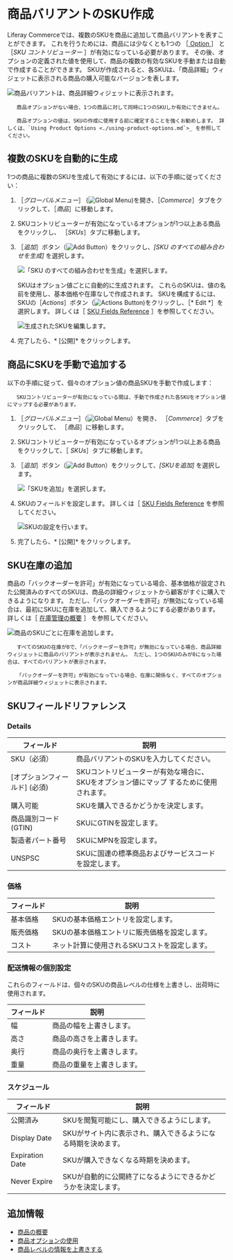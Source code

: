 # 商品バリアントのSKU作成

Liferay Commerceでは、複数のSKUを商品に追加して商品バリアントを表すことができます。 これを行うためには、商品には少なくとも1つの ［[ Option ](../products/using-product-options.md)］ と ［*SKU コントリビューター* ］が有効になっている必要があります。 その後、オプションの定義された値を使用して、商品の複数の有効なSKUを手動または自動で作成することができます。 SKUが作成されると、各SKUは、「商品詳細」ウィジェットに表示される商品の購入可能なバージョンを表します。

![商品バリアントは、商品詳細ウィジェットに表示されます。](./creating-skus-for-product-variants/images/01.png)

```{note}
   商品オプションがない場合、1つの商品に対して同時に1つのSKUしか有効にできません。
```

```{tip}
   商品オプションの値は、SKUの作成に使用する前に確定することを強くお勧めします。 詳しくは、`Using Product Options <./using-product-options.md`>_ を参照してください。
```

## 複数のSKUを自動的に生成

1つの商品に複数のSKUを生成して有効にするには、以下の手順に従ってください：

1. ［*グローバルメニュー*］ (![Global Menu](../../../images/icon-applications-menu.png))を開き、［*Commerce*］タブをクリックして、［*商品*］に移動します。

1. SKUコントリビューターが有効になっているオプションが1つ以上ある商品をクリックし、 ［*SKUs*］タブに移動します。

1. ［*追加*］ボタン（![Add Button](../../../images/icon-add.png)）をクリックし、*[SKU のすべての組み合わせを生成]* を選択します。

   ![「SKU のすべての組み合わせを生成」を選択します。](./creating-skus-for-product-variants/images/02.png)

   SKUはオプション値ごとに自動的に生成されます。 これらのSKUは、値の名前を使用し、基本価格や在庫なしで作成されます。 SKUを構成するには、SKUの［*Actions*］ボタン（![Actions Button](../../../images/icon-actions.png))をクリックし、［* Edit *］を選択します。 詳しくは［ [SKU Fields Reference](#sku-fields-reference) ］を参照してください。

   ![生成されたSKUを編集します。](./creating-skus-for-product-variants/images/03.png)

1. 完了したら、* [公開]* をクリックします。

## 商品にSKUを手動で追加する

以下の手順に従って、個々のオプション値の商品SKUを手動で作成します：

   ```{important}
      SKUコントリビューターが有効になっている間は、手動で作成された各SKUをオプション値にマップする必要があります。
   ```

1. ［*グローバルメニュー*］（![Global Menu](../../../images/icon-applications-menu.png)）を開き、 ［*Commerce*］タブをクリックして、 ［*商品*］に移動します。

1. SKUコントリビューターが有効になっているオプションが1つ以上ある商品をクリックして、［ *SKUs*］タブに移動します。

1. ［*追加*］ボタン（![Add Button](../../../images/icon-add.png)）をクリックして、*[SKUを追加]* を選択します。

   ![「SKUを追加」を選択します。](./creating-skus-for-product-variants/images/04.png)

1. SKUのフィールドを設定します。 詳しくは［ [SKU Fields Reference](#sku-fields-reference) を参照してください。

   ![SKUの設定を行います。](./creating-skus-for-product-variants/images/05.png)

1. 完了したら、* [公開]* をクリックします。

## SKU在庫の追加

商品の「バックオーダーを許可」が有効になっている場合、基本価格が設定された公開済みのすべてのSKUは、商品の詳細ウィジェットから顧客がすぐに購入できるようになります。 ただし、「バックオーダーを許可」が無効になっている場合は、最初にSKUに在庫を追加して、購入できるようにする必要があります。 詳しくは［ [在庫管理の概要](../../managing-inventory/introduction-to-managing-inventory.md) ］ を参照してください。

![商品のSKUごとに在庫を追加します。](./creating-skus-for-product-variants/images/06.png)

```{note}
   すべてのSKUの在庫が0で、「バックオーダーを許可」が無効になっている場合、商品詳細ウィジェットに商品のバリアントが表示されません。 ただし、1つのSKUのみが0になった場合は、すべてのバリアントが表示されます。 

   「バックオーダーを許可」が有効になっている場合、在庫に関係なく、すべてのオプションが商品詳細ウィジェットに表示されます。 
```

## SKUフィールドリファレンス

### Details

| フィールド               | 説明                                              |
| ------------------- | ----------------------------------------------- |
| SKU（必須）             | 商品バリアントのSKUを入力してください。                           |
| \[オプションフィールド\] (必須) | SKUコントリビューターが有効な場合に、SKUをオプション値にマップ するために使用されます。 |
| 購入可能                | SKUを購入できるかどうかを決定します。                            |
| 商品識別コード (GTIN)      | SKUにGTINを設定します。                                 |
| 製造者パート番号            | SKUにMPNを設定します。                                  |
| UNSPSC              | SKUに国連の標準商品およびサービスコードを設定します。                    |

### 価格

| フィールド | 説明                       |
| ----- | ------------------------ |
| 基本価格  | SKUの基本価格エントリを設定します。      |
| 販売価格  | SKUの基本価格エントリに販売価格を設定します。 |
| コスト   | ネット計算に使用されるSKUコストを設定します。 |

### 配送情報の個別設定

これらのフィールドは、個々のSKUの商品レベルの仕様を上書きし、出荷時に使用されます。

| フィールド | 説明            |
| ----- | ------------- |
| 幅     | 商品の幅を上書きします。  |
| 高さ    | 商品の高さを上書きします。 |
| 奥行    | 商品の奥行を上書きします。 |
| 重量    | 商品の重量を上書きします。 |

### スケジュール

| フィールド           | 説明                               |
| --------------- | -------------------------------- |
| 公開済み            | SKUを閲覧可能にし、購入できるようにします。          |
| Display Date    | SKUがサイト内に表示され、購入できるようになる時期を決めます。 |
| Expiration Date | SKUが購入できなくなる時期を決めます。             |
| Never Expire    | SKUが自動的に公開終了になるようにできるかどうかを決定します。 |

## 追加情報

* [商品の概要](./products-overview.md)
* [商品オプションの使用](./using-product-options.md)
* [商品レベルの情報を上書きする](./overriding-product-level-information.md)
